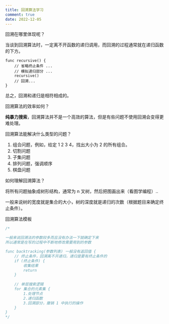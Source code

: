 ```yaml
---
title: 回溯算法学习
comment: true
date: 2022-12-05
---
```


回溯在哪里体现呢？

当谈到回溯算法时，一定离不开函数的递归调用，而回溯的过程通常就在递归函数的下方。

```
func recursive() {
	// 省略终止条件 ...
	// 模拟递归部分 ...
	recursive()
	// 回溯...
}
```

总之，回溯和递归是相符相成的。



回溯算法的效率如何？

**纯暴力搜索**，回溯算法并不是一个高效的算法，但是有些问题不使用回溯会变得更难处理。



回溯算法能解决什么类型的问题？

1. 组合问题，例如，给定 1 2 3 4，找出大小为 2 的所有组合。
2. 切割问题
3. 子集问题
4. 排列问题，强调顺序
5. 棋盘问题



如何理解回溯算法？

将所有问题抽象成树形结构，通常为 n 叉树，然后把图画出来（看图学编程）.. 

一般来说树的宽度就是集合的大小，树的深度就是递归的次数（根据题目来确定终止条件）。



回溯算法模板

```go
/*

一般来说回溯法的参数较多而且没有办法一下就确定下来
所以通常是在写的过程中不断地修改需要用到的参数

func backtracking(参数列表) 一般没有返回值 {
	// 终止条件，回溯离不开递归，递归是要有终止条件的
	if (终止条件) {
		收集结果
		return
	}
	
	// 单层搜索逻辑
	for 集合的元素集 {
		1.处理节点
		2.递归函数
		3.回溯部分，撤销 1 中执行的操作
	}
}
*/
```



